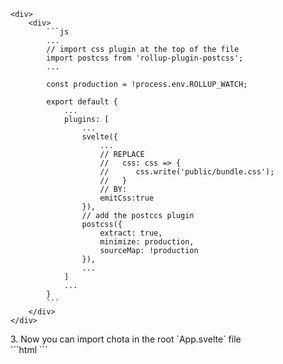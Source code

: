 <!-- Test #8 -->
    <div>    
        <div>
            ```js
            ...
            // import css plugin at the top of the file
            import postcss from 'rollup-plugin-postcss';
            ...
            
            const production = !process.env.ROLLUP_WATCH;
            
            export default {
                ...
                plugins: [
                    ...
                    svelte({
                        ...
                        // REPLACE
                        //   css: css => {
                        //      css.write('public/bundle.css');
                        //   }
                        // BY:
                        emitCss:true
                    }),
                    // add the postccs plugin
                    postcss({
                        extract: true,
                        minimize: production,
                        sourceMap: !production
                    }),
                    ...
                ]
                ...
            }
            ```
        </div>
    </div>

        
<Example>
    <div slot="text">
        3.&nbsp;Now you can import chota in the root `App.svelte` file
    </div>
    <div slot="code">
    ```html
    <script>
        import "chota";
    </script>
    ```
    </div>
</Example>